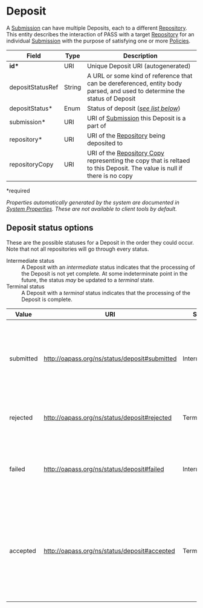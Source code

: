# Deposit

A [Submission](Submission.md) can have multiple Deposits, each to a different [Repository](Repository.md). This entity describes the interaction of PASS with a target [Repository](Repository.md) for an individual [Submission](Submission.md) with the purpose of satisfying one or more [Policies](Policy.md).

| Field  		   | Type  	| Description
| ---------------- | ------ | ------------- 
| __id*__          | URI    | Unique Deposit URI (autogenerated)
| depositStatusRef | String | A URL or some kind of reference that can be dereferenced, entity body parsed, and used to determine the status of Deposit
| depositStatus*   | Enum   | Status of deposit ([_see list below_](#deposit-status-options))
| submission*      | URI    | URI of [Submission](Submission.md) this Deposit is a part of
| repository*      | URI    | URI of the [Repository](Repository.md) being deposited to 
| repositoryCopy   | URI    | URI of the [Repository Copy](RepositoryCopy.md) representing the copy that is reltaed to this Deposit. The value is null if there is no copy
 
*required 

*Properties automatically generated by the system are documented in [System Properties](SystemProperties.md). These are not available to client tools by default.*

## Deposit status options

These are the possible statuses for a Deposit in the order they could occur. Note that not all repositories will go through every status.

<dl>
  <dt>Intermediate status</dt>
  <dd>A Deposit with an <em>intermediate</em> status indicates that the processing of the Deposit is not yet
      complete.  At some indeterminate point in the future, the status <em>may</em> be updated to a <em>terminal</em>
      state.
  </dd>
  <dt>Terminal status</dt>
  <dd>A Deposit with a <em>terminal</em> status indicates that the processing of the Deposit is complete.
  </dd>
</dl>

| Value  	| URI                                           | State        | Description 
| --------- | ---                                           | -----        | ---
| submitted | http://oapass.org/ns/status/deposit#submitted | Intermediate | PASS has sent a package to the target [Repository](Repository.md) and is waiting for an update on the status
| rejected  | http://oapass.org/ns/status/deposit#rejected  | Terminal     | The target [Repository](Repository.md) has rejected the Deposit
| failed    | http://oapass.org/ns/status/deposit#failed    | Intermediate | A failure occurred while performing the deposit, it may be re-tried later.
| accepted  | http://oapass.org/ns/status/deposit#accepted  | Terminal     | The target [Repository](Repository.md) has accepted the [Files](File.md) into the repository and they are pending publication if not published already
